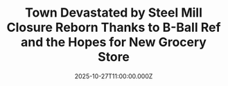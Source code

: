 ---
title: "Town Devastated by Steel Mill Closure Reborn Thanks to B-Ball Ref and the Hopes for New Grocery Store"
date: 2025-10-27T11:00:00.000Z
category: Human Kindness
externalLink: "https://www.goodnewsnetwork.org/town-devastated-by-steel-mill-closure-reborn-thanks-to-ncaa-ref-and-the-hope-for-new-grocery-store/"
image: ""
excerpt: "Once the steel and manufacturing jobs dried up, the town of Venice began to sink. This Illinois community lost two-thirds of its population, before seeing its last remaining grocery store close, and even its only school. But things are looking up again thanks to an unlikely ally, who presented himself as a financial and managerial […] The post Town Devastated…"
---